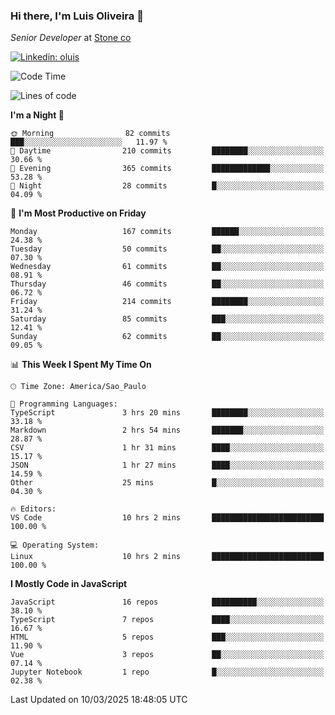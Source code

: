 ### Hi there, I'm Luis Oliveira 👋
*Senior Developer* at [Stone co](https://www.stone.com.br)  

[![Linkedin: oluis](https://img.shields.io/badge/-ooluis-blue?style=flat-square&logo=Linkedin&logoColor=white&link=https://www.linkedin.com/in/ooluis)](https://www.linkedin.com/in/ooluis/)

<!--START_SECTION:waka-->
![Code Time](http://img.shields.io/badge/Code%20Time-4%2C635%20hrs%2031%20mins-blue)

![Lines of code](https://img.shields.io/badge/From%20Hello%20World%20I%27ve%20Written-361.0%20thousand%20lines%20of%20code-blue)

**I'm a Night 🦉** 

```text
🌞 Morning                82 commits          ███░░░░░░░░░░░░░░░░░░░░░░   11.97 % 
🌆 Daytime                210 commits         ████████░░░░░░░░░░░░░░░░░   30.66 % 
🌃 Evening                365 commits         █████████████░░░░░░░░░░░░   53.28 % 
🌙 Night                  28 commits          █░░░░░░░░░░░░░░░░░░░░░░░░   04.09 % 
```
📅 **I'm Most Productive on Friday** 

```text
Monday                   167 commits         ██████░░░░░░░░░░░░░░░░░░░   24.38 % 
Tuesday                  50 commits          ██░░░░░░░░░░░░░░░░░░░░░░░   07.30 % 
Wednesday                61 commits          ██░░░░░░░░░░░░░░░░░░░░░░░   08.91 % 
Thursday                 46 commits          ██░░░░░░░░░░░░░░░░░░░░░░░   06.72 % 
Friday                   214 commits         ████████░░░░░░░░░░░░░░░░░   31.24 % 
Saturday                 85 commits          ███░░░░░░░░░░░░░░░░░░░░░░   12.41 % 
Sunday                   62 commits          ██░░░░░░░░░░░░░░░░░░░░░░░   09.05 % 
```


📊 **This Week I Spent My Time On** 

```text
🕑︎ Time Zone: America/Sao_Paulo

💬 Programming Languages: 
TypeScript               3 hrs 20 mins       ████████░░░░░░░░░░░░░░░░░   33.18 % 
Markdown                 2 hrs 54 mins       ███████░░░░░░░░░░░░░░░░░░   28.87 % 
CSV                      1 hr 31 mins        ████░░░░░░░░░░░░░░░░░░░░░   15.17 % 
JSON                     1 hr 27 mins        ████░░░░░░░░░░░░░░░░░░░░░   14.59 % 
Other                    25 mins             █░░░░░░░░░░░░░░░░░░░░░░░░   04.30 % 

🔥 Editors: 
VS Code                  10 hrs 2 mins       █████████████████████████   100.00 % 

💻 Operating System: 
Linux                    10 hrs 2 mins       █████████████████████████   100.00 % 
```

**I Mostly Code in JavaScript** 

```text
JavaScript               16 repos            ██████████░░░░░░░░░░░░░░░   38.10 % 
TypeScript               7 repos             ████░░░░░░░░░░░░░░░░░░░░░   16.67 % 
HTML                     5 repos             ███░░░░░░░░░░░░░░░░░░░░░░   11.90 % 
Vue                      3 repos             ██░░░░░░░░░░░░░░░░░░░░░░░   07.14 % 
Jupyter Notebook         1 repo              █░░░░░░░░░░░░░░░░░░░░░░░░   02.38 % 
```




 Last Updated on 10/03/2025 18:48:05 UTC
<!--END_SECTION:waka-->
